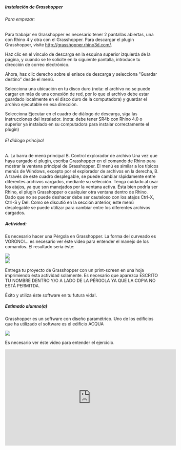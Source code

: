 ##### Instalación de Grasshopper

###### Para empezar:

Para trabajar en Grasshopper es necesario tener 2 pantallas abiertas, una con Rhino 4 y otra con el Grasshopper. Para descargar el plugin Grasshopper, visite http://grasshopper.rhino3d.com/.

Haz clic en el vínculo de descarga en la esquina superior izquierda de la página, y cuando se te solicite en la siguiente pantalla, introduce tu dirección de correo electrónico.

Ahora, haz clic derecho sobre el enlace de descarga y selecciona "Guardar destino" desde el menú.

Selecciona una ubicación en tu disco duro (nota: el archivo no se puede cargar en más de una conexión de red, por lo que el archivo debe estar guardado localmente en el disco duro de la computadora) y guardar el archivo ejecutable en esa dirección.

Selecciona Ejecutar en el cuadro de diálogo de descarga, siga las instrucciones del instalador. (nota: debe tener SR4b con Rhino 4.0 o superior ya instalado en su computadora para instalar correctamente el plugin)

###### El diálogo principal

A. La barra de menú principal B. Control explorador de archivo Una vez que haya cargado el plugin, escriba Grasshopper en el comando de Rhino para mostrar la ventana principal de Grasshopper.
El menú es similar a los típicos menús de Windows, excepto por el explorador de archivos en la derecha, B.
A través de este cuadro desplegable, se puede cambiar rápidamente entre diferentes archivos cargados, mediante su selección. Tenga cuidado al usar los atajos, ya que son manejados por la ventana activa. Ésta bien podría ser Rhino, el plugin Grasshopper o cualquier otra ventana dentro de Rhino.
Dado que no se puede deshacer debe ser cauteloso con los atajos Ctrl-X, Ctrl-S y Del.
Como se discutió en la sección anterior, este menú desplegable se puede utilizar para cambiar entre los diferentes archivos cargados.

##### Actividad:

Es necesario hacer una Pérgola en Grasshopper. La forma del curveado es VORONOI... es necesario ver éste video para entender el manejo de los comandos. El resultado sería éste:

<div class="mdl-grid">
<div class="mdl-cell mdl-cell--6-col mdl-typography--text-center">
<img src='./content/8/M8.65/Proyecto_Grasshopper_Voronoi.png'>
</div>
<div class="mdl-cell mdl-cell--6-col mdl-typography--text-center">
<img src='./content/8/M8.65/grass.1.jpg'>
</div>
</div>

Entrega tu proyecto de Grasshopper con un print-screen en una hoja imprimiendo ésta actividad solamente.
Es necesario que aparezca ESCRITO TU NOMBRE DENTRO Y/O A LADO DE LA PÉRGOLA YA QUE LA COPIA NO ESTÁ PERMITDA.

Éxito y utiliza éste software en tu futura vida!.

##### Estimado alumno(a)
Grasshopper es un software con diseño paramétrico.
Uno de los edificios que ha utilizado el software es el edificio ACQUA

<div class="mdl-grid">
<div class="mdl-cell mdl-cell--4-col mdl-cell--4-offset mdl-typography--text-center">
<img src='./content/8/M8.65/acqua.jpg'>
</div>
</div>

Es necesario ver éste video para entender el ejercicio.

<div class="mdl-grid">
<div class="mdl-cell mdl-cell--8-col mdl-cell--1-offset mdl-typography--text-center">
<iframe width="560" height="315" src="https://www.youtube.com/embed/DMaNAuK7YW8" frameborder="0" allowfullscreen></iframe>
</div>
</div>
